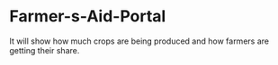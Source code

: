 # Farmer-s-Aid-Portal
It will show how much crops are being produced and how farmers are getting their share.
